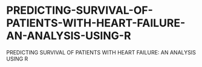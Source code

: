 # PREDICTING-SURVIVAL-OF-PATIENTS-WITH-HEART-FAILURE-AN-ANALYSIS-USING-R
PREDICTING SURVIVAL OF PATIENTS WITH HEART FAILURE: AN ANALYSIS USING R
